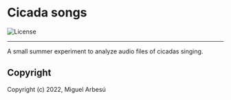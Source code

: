 # Cicada songs

![License](https://img.shields.io/github/license/miguelarbesu/cicada-songs)

---

A small summer experiment to analyze audio files of cicadas singing.

## Copyright

Copyright (c) 2022, Miguel Arbesú

